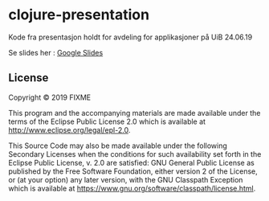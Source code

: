 # clojure-presentation

Kode fra presentasjon holdt for avdeling for applikasjoner på UiB 24.06.19

Se slides her : [Google Slides](https://docs.google.com/presentation/d/e/2PACX-1vS8S91G5jW5yxhVoJSQ5mHv8P5ztbxXyOx1un_Sjx7zoLJzbiBCsQ3IkSfPVeitF7QDPcRbiR7_V7I-/pub?start=false&loop=false&delayms=3000)

## License

Copyright © 2019 FIXME

This program and the accompanying materials are made available under the
terms of the Eclipse Public License 2.0 which is available at
http://www.eclipse.org/legal/epl-2.0.

This Source Code may also be made available under the following Secondary
Licenses when the conditions for such availability set forth in the Eclipse
Public License, v. 2.0 are satisfied: GNU General Public License as published by
the Free Software Foundation, either version 2 of the License, or (at your
option) any later version, with the GNU Classpath Exception which is available
at https://www.gnu.org/software/classpath/license.html.

